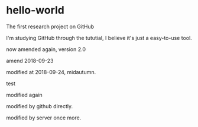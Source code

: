 # hello-world
The first research project on GitHub

I'm studying GitHub through the tututial, I believe it's just a easy-to-use tool.

now amended again, version 2.0

amend 2018-09-23

modified at 2018-09-24, midautumn.

test

modified again

modified by github directly.

modified by server once more.
